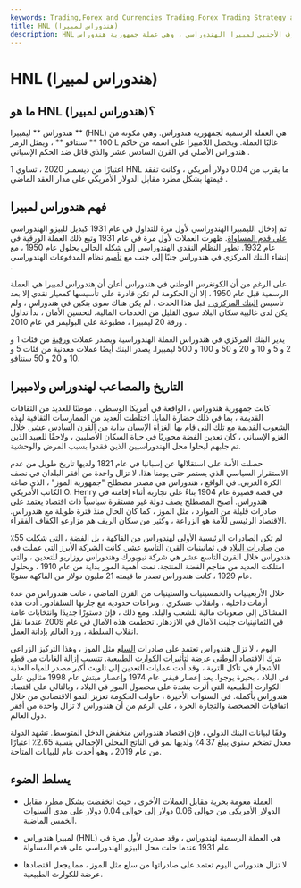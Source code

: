 ```yaml
---
keywords: Trading,Forex and Currencies Trading,Forex Trading Strategy and Education,Strategy and Education
title: HNL (هندوراس لمبيرا)
description: HNL هو اختصار لعملة الصرف الأجنبي لمبيرا الهندوراسي ، وهي عملة جمهورية هندوراس.
---
```


# HNL (هندوراس لمبيرا)
## ما هو HNL (هندوراس لمبيرا)؟

هندوراس ** ليمبيرا ** (HNL) هي العملة الرسمية لجمهورية هندوراس. وهي مكونة من 100 ** سنتافو ** ، ويمثل الرمز L غالبًا العملة. ويحصل اللامبيرا على اسمه من حاكم هندوراس الأصلي في القرن السادس عشر والذي قاتل ضد الحكم الإسباني .

اعتبارًا من ديسمبر 2020 ، تساوي 1 HNL ما يقرب من 0.04 دولار أمريكي ، وكانت تفقد قيمتها بشكل مطرد مقابل الدولار الأمريكي على مدار العقد الماضي .

## فهم هندوراس لمبيرا

تم إدخال الليمبيرا الهندوراسي لأول مرة للتداول في عام 1931 كبديل للبيزو الهندوراسي [على قدم المساواة](/at-par). ظهرت العملات لأول مرة في عام 1931 وتبع ذلك العملة الورقية في عام 1932. تطور النظام النقدي الهندوراسي إلى شكله الحالي بحلول عام 1950 ، مع إنشاء البنك المركزي في هندوراس جنبًا إلى جنب مع [تأميم](/nationalization) نظام المدفوعات الهندوراسي .

على الرغم من أن الكونغرس الوطني في هندوراس أعلن أن هندوراس لمبيرا هي العملة الرسمية قبل عام 1950 ، إلا أن الحكومة لم تكن قادرة على تأسيسها كمعيار نقدي إلا بعد تأسيس [البنك المركزي .](/centralbank) قبل هذا الحدث ، لم يكن هناك سوى بنكين في هندوراس ، ولم يكن لدى غالبية سكان البلاد سوى القليل من الخدمات المالية. لتحسين الأمان ، بدأ تداول ورقة 20 ليمبيرا ، مطبوعة على البوليمر في عام 2010 .

يدير البنك المركزي في هندوراس العملة الهندوراسية ويصدر عملات [ورقية](/banknote) من فئات 1 و 2 و 5 و 10 و 20 و 50 و 100 و 500 ليمبيرا. يصدر البنك أيضًا عملات معدنية من فئات 5 و 10 و 20 و 50 سنتافو.

## التاريخ والمصاعب لهندوراس ولامبيرا

كانت جمهورية هندوراس ، الواقعة في أمريكا الوسطى ، موطنًا للعديد من الثقافات القديمة ، بما في ذلك حضارة المايا. اختلطت العديد من الممارسات الثقافية لهذه الشعوب القديمة مع تلك التي قام بها الغزاة الإسبان بداية من القرن السادس عشر. خلال الغزو الإسباني ، كان تعدين الفضة محوريًا في حياة السكان الأصليين ، ولاحقًا للعبيد الذين تم جلبهم ليحلوا محل الهندوراسيين الذين فقدوا بسبب المرض والوحشية.

حصلت الأمة على استقلالها عن إسبانيا في عام 1821 ولديها تاريخ طويل من عدم الاستقرار السياسي الذي يستمر حتى يومنا هذا. لا تزال واحدة من أفقر البلدان في نصف الكرة الغربي. في الواقع ، هندوراس هي مصدر مصطلح "جمهورية الموز" ، الذي صاغه الكاتب الأمريكي O. Henry في قصة قصيرة عام 1904 بناءً على تجاربه أثناء إقامته في هندوراس. أصبح المصطلح يصف دولة غير مستقرة سياسياً ذات اقتصاد يعتمد على صادرات قليلة من الموارد ، مثل الموز ، كما كان الحال منذ فترة طويلة مع هندوراس. الاقتصاد الرئيسي للأمة هو الزراعة ، وكثير من سكان الريف هم مزارعو الكفاف الفقراء.

لم تكن الصادرات الرئيسية الأولى لهندوراس من الفاكهة ، بل الفضة ، التي شكلت 55٪ من [صادرات البلاد](/export) في ثمانينيات القرن التاسع عشر. كانت الشركة الأبرز التي عملت في هندوراس خلال القرن التاسع عشر هي شركة نيويورك وهندوراس روزاريو للتعدين ، والتي امتلكت العديد من مناجم الفضة المنتجة. نمت أهمية الموز بداية من عام 1910 ، وبحلول عام 1929 ، كانت هندوراس تصدر ما قيمته 21 مليون دولار من الفاكهة سنويًا.

خلال الأربعينيات والخمسينيات والستينيات من القرن الماضي ، عانت هندوراس من عدة أزمات داخلية ، وانقلاب عسكري ، ونزاعات حدودية مع جارتها السلفادور. أدت هذه المشاكل إلى صعوبات مالية للشعب والبلد. ومع ذلك ، فإن دستورًا جديدًا وانتخابات عامة في الثمانينيات جلبت الآمال في الازدهار. تحطمت هذه الآمال في عام 2009 عندما نقل انقلاب السلطة ، ورد العالم بإدانة العمل.

اليوم ، لا تزال هندوراس تعتمد على صادرات [السلع](/commodity) مثل الموز ، وهذا التركيز الزراعي يترك الاقتصاد الوطني عرضة لتأثيرات الكوارث الطبيعية. تتسبب إزالة الغابات من قطع الأشجار في تآكل التربة ، وقد أدت عمليات التعدين إلى تلويث أكبر مصدر للمياه العذبة في البلاد ، بحيرة يوجوا. يعد إعصار فيفي عام 1974 وإعصار ميتش عام 1998 مثالين على الكوارث الطبيعية التي أثرت بشدة على محصول الموز في البلاد ، وبالتالي على اقتصاد هندوراس بأكمله. في السنوات الأخيرة ، حاولت الحكومة تعزيز النمو الاقتصادي من خلال اتفاقيات الخصخصة والتجارة الحرة ، على الرغم من أن هندوراس لا تزال واحدة من أفقر دول العالم.

وفقًا لبيانات البنك الدولي ، فإن اقتصاد هندوراس منخفض الدخل المتوسط. تشهد الدولة معدل تضخم سنوي يبلغ 4.37٪ ولديها نمو في الناتج المحلي الإجمالي بنسبة 2.65٪ اعتبارًا من عام 2019 ، وهو أحدث عام للبيانات المتاحة.

## يسلط الضوء

- العملة معومة بحرية مقابل العملات الأخرى ، حيث انخفضت بشكل مطرد مقابل الدولار الأمريكي من حوالي 0.06 دولار إلى حوالي 0.04 دولار على مدى السنوات الخمس الماضية.

- لمبيرا هندوراس (HNL) هي العملة الرسمية لهندوراس ، وقد صدرت لأول مرة في عام 1931 عندما حلت محل البيزو الهندوراسي على قدم المساواة.

- لا تزال هندوراس اليوم تعتمد على صادراتها من سلع مثل الموز ، مما يجعل اقتصادها عرضة للكوارث الطبيعية.

